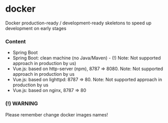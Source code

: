 # docker
Docker production-ready / development-ready skeletons to speed up development on early stages

### Content
* Spring Boot
* Spring Boot: clean machine (no Java/Maven) - (!) Note: Not supported approach in production by us)
* Vue.js: based on http-server (npm), 8787 => 8080. Note: Not supported approach in production by us
* Vue.js: based on lighttpd: 8787 => 80. Note: Not supported approach in production by us
* Vue.js: based on nginx, 8787 => 80

### (!) WARNING
Please remember change docker images names!
